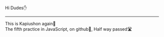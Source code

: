  Hi Dudes✋ <br/>
<hr/>
This is Kapiushon again🏹<br/>
The fifth practice in JavaScript, on github👑, Half way passed🛣<br/>
